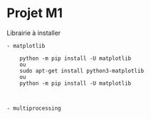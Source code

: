 # Projet M1
Librairie à installer

    - matplotlib
        
        python -m pip install -U matplotlib
        ou
        sudo apt-get install python3-matplotlib
        ou
        python -m pip install -U matplotlib


        
    - multiprocessing



